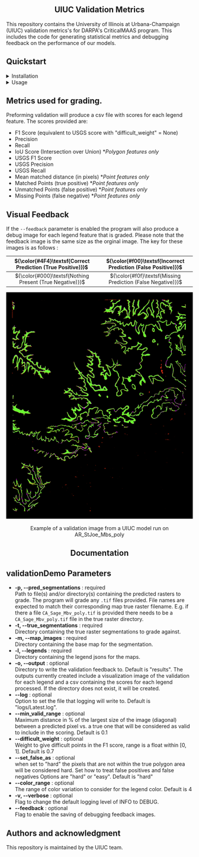 ## <div align="center">UIUC Validation Metrics</div>
This repository contains the University of Illinois at Urbana-Champaign (UIUC) validation metrics's for DARPA's CriticalMAAS program. This includes the code for generating statistical metrics and debugging feedback on the performance of our models.

## Quickstart

<details>
<summary> Installation </summary>

To get started with this repo you will need to clone the repository and and install [requirements.txt](requirements.txt). We recommend using [python>=3.10](https://www.python.org/) and a virtual environment.

```
git clone git@github.com:DARPA-CRITICALMAAS/uiuc-validation.git
cd uiuc-validation
python3 -m venv venv
source ./venv/bin/activate
pip install -r requirements.txt
```
</details>

<details>
<summary> Usage </summary>

### CLI

Included are two demo scripts that can perform generate validation metrics on a file(s) and/or directory(s). 

* **usgsDemo.py** : Runs the original AI4CMAMetric USGS grading algorithm. This is the algorithm that was used to grade the AI4CMA Competition.
* **validationDemo.py** : Generates a simple F1 score (equivalent to "difficult_weight" = None) and the USGS F1 Score.

```
# Example call to validationDemo.py
python validationDemo.py --pred_segmentations <mydata>/predictions --true_segmentations <mydata>/true_segmentations --map_images <mydata>/map_images --legends <mydata>/map_legends
```

### Python

There are three provided python methods:

* **grade_point_raster** : Grades a point raster against the true raster. Will provide the same score as the USGS metric.
* **grade_poly_raster** : Grades a poly raster against the true raster. The score returned is equivalent to running USGS score with "difficult_weight" = None
* **usgs_grade_poly_raster** : Grades a poly raster against the true raster. Runs an optimized version of the usgs grading metric for polygons. The score reurned is the same as the USGS metric.

</details>

## Metrics used for grading.

Preforming validation will produce a csv file with scores for each legend feature. The scores provided are:

* F1 Score (equivalent to USGS score with "difficult_weight" = None)
* Precision
* Recall
* IoU Score (Intersection over Union) **Polygon features only*
* USGS F1 Score
* USGS Precision
* USGS Recall
* Mean matched distance (in pixels) **Point features only*
* Matched Points (true positive) **Point features only*
* Unmatched Points (false positive) **Point features only*
* Missing Points (false negative) **Point features only*

## Visual Feedback

If the `--feedback` parameter is enabled the program will also produce a debug image for each legend feature that is graded. Please note that the feedback image is the same size as the orginal image. The key for these images is as follows :

| ${\color{#4F4}\textsf{Correct Prediction (True Positive)}}$ | ${\color{#f00}\textsf{Incorrect Prediction (False Positive)}}$ |
|:-:|:-:|
| ${\color{#000}\textsf{Nothing Present (True Negative)}}$ | ${\color{#f0f}\textsf{Missing Prediction (False Negative)}}$ |

![Example image of feedback for a polygon feature](img/example_poly.png)

<center>
Example of a validation image from a UIUC model run on AR_StJoe_Mbs_poly
</center>

## <div align="center">Documentation</div>
## validationDemo Parameters
* **-p, --pred_segmentations** : required<br>
    Path to file(s) and/or directory(s) containing the predicted rasters to grade. The program will grade any `.tif` files provided. File names are expected to match their corresponding map true raster filename. E.g. if there a file `CA_Sage_Mbv_poly.tif` is provided there needs to be a `CA_Sage_Mbv_poly.tif` file in the true raster directory.
* **-t, --true_segmentations** : required<br>
    Directory containing the true raster segmentations to grade against.
* **-m, --map_images** : required<br>
    Directory containing the base map for the segmentation.
* **-l, --legends** : required<br>
    Directory containing the legend jsons for the maps.
* **-o, --output** : optional<br>
    Directory to write the validation feedback to. Default is "results". The outputs currently created include a visualization image of the validation for each legend and a csv containing the scores for each legend processed. If the directory does not exist, it will be created.
* **--log** : optional<br>
    Option to set the file that logging will write to. Default is "logs/Latest.log".
* **--min_valid_range** : optional<br>
    Maximum distance in % of the largest size of the image (diagonal) between a predicted pixel vs. a true one that will be considered as valid to include in the scoring. Default is 0.1
* **--difficult_weight** : optional<br>
    Weight to give difficult points in the F1 score, range is a float within [0, 1]. Default is 0.7
* **--set_false_as** : optional<br>
    when set to "hard" the pixels that are not within the true polygon area will be considered hard. Set how to treat false positives and false negatives Options are "hard" or "easy". Default is "hard"
* **--color_range** : optional<br>
    The range of color variation to consider for the legend color. Default is 4
* **-v, --verbose** : optional<br>
    Flag to change the default logging level of INFO to DEBUG.
* **--feedback** : optional<br>
    Flag to enable the saving of debugging feedback images.

## Authors and acknowledgment
This repository is maintained by the UIUC team.
